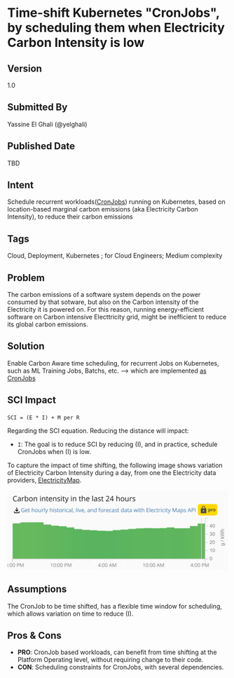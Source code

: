 # Time-shift Kubernetes "CronJobs", by scheduling them when Electricity Carbon Intensity is low
## Version
1.0

## Submitted By
Yassine El Ghali (@yelghali)

## Published Date
TBD

## Intent
Schedule recurrent workloads([CronJobs](https://kubernetes.io/docs/concepts/workloads/controllers/cron-jobs/)) running on Kubernetes, based on location-based marginal carbon emissions (aka Electricity Carbon Intensity), to reduce  their carbon emissions

## Tags
Cloud, Deployment, Kubernetes ; for Cloud Engineers; Medium complexity 

## Problem
The carbon emissions of a software system depends on the power consumed by that sotware, but also on the Carbon intensity of the Electricity it is powered on. For this reason, running energy-efficient software on Carbon intensive Electtricity grid, might be inefficient to reduce its global carbon emissions. 

## Solution
Enable Carbon Aware time scheduling, for recurrent Jobs on Kubernetes, such as ML Training Jobs, Batchs, etc. --> which are implemented [as CronJobs](https://kubernetes.io/docs/concepts/workloads/controllers/cron-jobs/)

## SCI Impact
`SCI = (E * I) + M per R`

Regarding the SCI equation. Reducing the distance will impact:

- `I`: The goal is to reduce SCI by reducing (I), and in practice, schedule CronJobs when (I) is low.

To capture the impact of time shifting, the following image shows variation of Electricity Carbon Intensity during a day, from one the Electricity data providers, [ElectricityMap](https://app.electricitymaps.com/map).

![zez](./media/time-shift.png)




## Assumptions
The CronJob to be time shifted, has a flexible time window for scheduling, which allows variation on time to reduce (I). 

## Pros & Cons
- **PRO**: CronJob based workloads, can benefit from time shifting at the Platform Operating level, without requiring change to their code.
- **CON**: Scheduling constraints for CronJobs, with several dependencies. 
